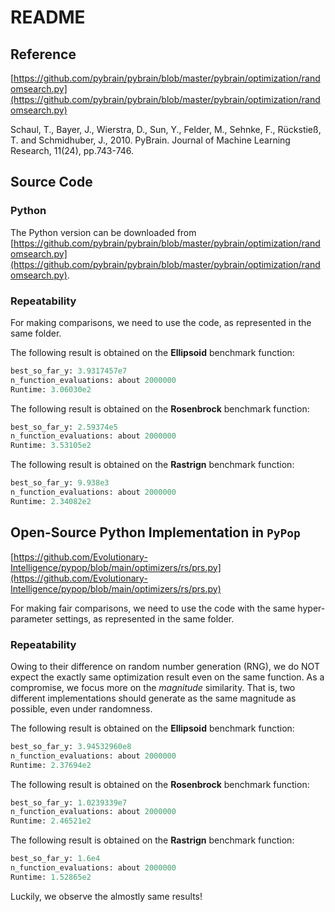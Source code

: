 # README

## Reference

[https://github.com/pybrain/pybrain/blob/master/pybrain/optimization/randomsearch.py](https://github.com/pybrain/pybrain/blob/master/pybrain/optimization/randomsearch.py)

Schaul, T., Bayer, J., Wierstra, D., Sun, Y., Felder, M., Sehnke, F., Rückstieß, T. and Schmidhuber, J., 2010. PyBrain. Journal of Machine Learning Research, 11(24), pp.743-746.

## Source Code

### Python

The Python version can be downloaded from [https://github.com/pybrain/pybrain/blob/master/pybrain/optimization/randomsearch.py](https://github.com/pybrain/pybrain/blob/master/pybrain/optimization/randomsearch.py).

### Repeatability

For making comparisons, we need to use the code, as represented in the same folder.

The following result is obtained on the **Ellipsoid** benchmark function:

```python
best_so_far_y: 3.9317457e7
n_function_evaluations: about 2000000
Runtime: 3.06030e2
```

The following result is obtained on the **Rosenbrock** benchmark function:

```python
best_so_far_y: 2.59374e5
n_function_evaluations: about 2000000
Runtime: 3.53105e2
```

The following result is obtained on the **Rastrign** benchmark function:

```python
best_so_far_y: 9.938e3
n_function_evaluations: about 2000000
Runtime: 2.34082e2
```

## Open-Source Python Implementation in ```PyPop```

[https://github.com/Evolutionary-Intelligence/pypop/blob/main/optimizers/rs/prs.py](https://github.com/Evolutionary-Intelligence/pypop/blob/main/optimizers/rs/prs.py)

For making fair comparisons, we need to use the code with the same hyper-parameter settings, as represented in the same folder.

### Repeatability

Owing to their difference on random number generation (RNG), we do NOT expect the exactly same optimization result even on the same function.
As a compromise, we focus more on the *magnitude* similarity. That is, two different implementations should generate as the same magnitude as possible, even under randomness.

The following result is obtained on the **Ellipsoid** benchmark function:

```python
best_so_far_y: 3.94532960e8
n_function_evaluations: about 2000000
Runtime: 2.37694e2
```

The following result is obtained on the **Rosenbrock** benchmark function:

```python
best_so_far_y: 1.0239339e7
n_function_evaluations: about 2000000
Runtime: 2.46521e2
```

The following result is obtained on the **Rastrign** benchmark function:

```python
best_so_far_y: 1.6e4
n_function_evaluations: about 2000000
Runtime: 1.52865e2
```

Luckily, we observe the almostly same results!
